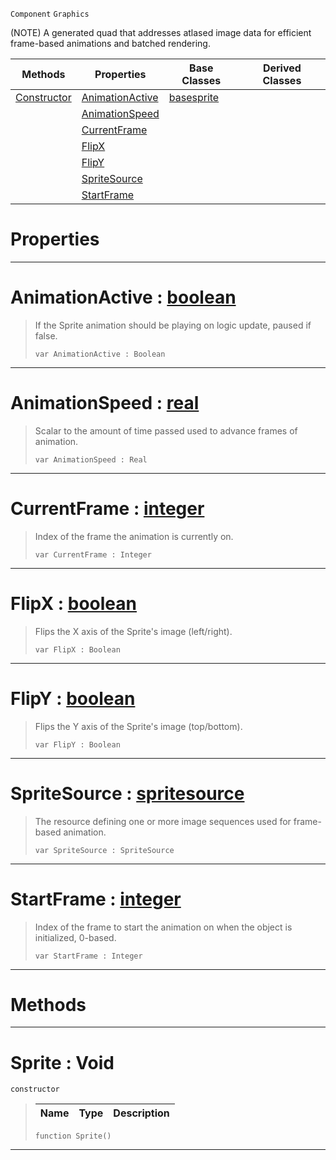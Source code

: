  `Component` `Graphics`



(NOTE) A generated quad that addresses atlased image data for efficient frame-based animations and batched rendering.

|Methods|Properties|Base Classes|Derived Classes|
|---|---|---|---|
|[ Constructor](https://github.com/dragonCASTjosh/PlasmaDocs/blob/master/code_reference/class_reference/sprite.markdown#sprite-void)|[ AnimationActive](https://github.com/dragonCASTjosh/PlasmaDocs/blob/master/code_reference/class_reference/sprite.markdown#animationactive-plasma-eng)|[basesprite](https://github.com/dragonCASTjosh/PlasmaDocs/blob/master/code_reference/class_reference/basesprite.markdown)| |
| |[ AnimationSpeed](https://github.com/dragonCASTjosh/PlasmaDocs/blob/master/code_reference/class_reference/sprite.markdown#animationspeed-plasma-engi)| | |
| |[ CurrentFrame](https://github.com/dragonCASTjosh/PlasmaDocs/blob/master/code_reference/class_reference/sprite.markdown#currentframe-plasma-engine)| | |
| |[ FlipX](https://github.com/dragonCASTjosh/PlasmaDocs/blob/master/code_reference/class_reference/sprite.markdown#flipx-plasma-engine-docume)| | |
| |[ FlipY](https://github.com/dragonCASTjosh/PlasmaDocs/blob/master/code_reference/class_reference/sprite.markdown#flipy-plasma-engine-docume)| | |
| |[ SpriteSource](https://github.com/dragonCASTjosh/PlasmaDocs/blob/master/code_reference/class_reference/sprite.markdown#spritesource-plasma-engine)| | |
| |[ StartFrame](https://github.com/dragonCASTjosh/PlasmaDocs/blob/master/code_reference/class_reference/sprite.markdown#startframe-plasma-engine-d)| | |


 #  Properties


---  
 #  AnimationActive : [boolean](https://github.com/dragonCASTjosh/PlasmaDocs/blob/master/code_reference/lightning_base_types/boolean.markdown)

> If the Sprite animation should be playing on logic update, paused if false.
> ``` lang=cpp, name=Lightning
> var AnimationActive : Boolean


---  
 #  AnimationSpeed : [real](https://github.com/dragonCASTjosh/PlasmaDocs/blob/master/code_reference/lightning_base_types/real.markdown)

> Scalar to the amount of time passed used to advance frames of animation.
> ``` lang=cpp, name=Lightning
> var AnimationSpeed : Real


---  
 #  CurrentFrame : [integer](https://github.com/dragonCASTjosh/PlasmaDocs/blob/master/code_reference/lightning_base_types/integer.markdown)

> Index of the frame the animation is currently on.
> ``` lang=cpp, name=Lightning
> var CurrentFrame : Integer


---  
 #  FlipX : [boolean](https://github.com/dragonCASTjosh/PlasmaDocs/blob/master/code_reference/lightning_base_types/boolean.markdown)

> Flips the X axis of the Sprite's image (left/right).
> ``` lang=cpp, name=Lightning
> var FlipX : Boolean


---  
 #  FlipY : [boolean](https://github.com/dragonCASTjosh/PlasmaDocs/blob/master/code_reference/lightning_base_types/boolean.markdown)

> Flips the Y axis of the Sprite's image (top/bottom).
> ``` lang=cpp, name=Lightning
> var FlipY : Boolean


---  
 #  SpriteSource : [spritesource](https://github.com/dragonCASTjosh/PlasmaDocs/blob/master/code_reference/class_reference/spritesource.markdown)

> The resource defining one or more image sequences used for frame-based animation.
> ``` lang=cpp, name=Lightning
> var SpriteSource : SpriteSource


---  
 #  StartFrame : [integer](https://github.com/dragonCASTjosh/PlasmaDocs/blob/master/code_reference/lightning_base_types/integer.markdown)

> Index of the frame to start the animation on when the object is initialized, 0-based.
> ``` lang=cpp, name=Lightning
> var StartFrame : Integer


---  
 #  Methods


---  
 #  Sprite : Void

 `constructor`

> 
> |Name|Type|Description|
> |---|---|---|
> ``` lang=cpp, name=Lightning
> function Sprite()
> ``` 


---  
 

 